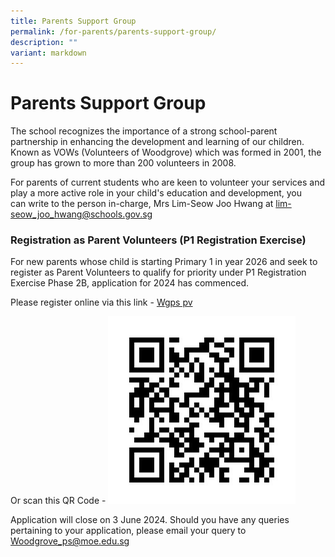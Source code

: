 ```yaml
---
title: Parents Support Group
permalink: /for-parents/parents-support-group/
description: ""
variant: markdown
---
```

# **Parents Support Group**

The school recognizes the importance of a strong school-parent partnership in enhancing the development and learning of our children. Known as VOWs (Volunteers of Woodgrove) which was formed in 2001, the group has grown to more than 200 volunteers in 2008.

For parents of current students who are keen to volunteer your services and play a more active role in your child's education and development, you can write to the person in-charge, Mrs Lim-Seow Joo Hwang at [lim-seow\_joo\_hwang@schools.gov.sg](mailto:lim-seow_joo_hwang@schools.gov.sg)

### Registration as Parent Volunteers (P1 Registration Exercise)

For new parents whose child is starting Primary 1 in year 2026 and seek to register as Parent Volunteers to qualify for priority under P1 Registration Exercise Phase 2B, application for 2024 has commenced.

Please register online via this link - [Wgps pv](https://form.gov.sg/5cbd8a02f1a552001745f7a7)

Or scan this QR Code - ![](/images/QR_Code_.jpg)

Application will close on 3 June 2024.
Should you have any queries pertaining to your application, please email your query to [Woodgrove_ps@moe.edu.sg](mailto:Woodgrove_ps@moe.edu.sg) 